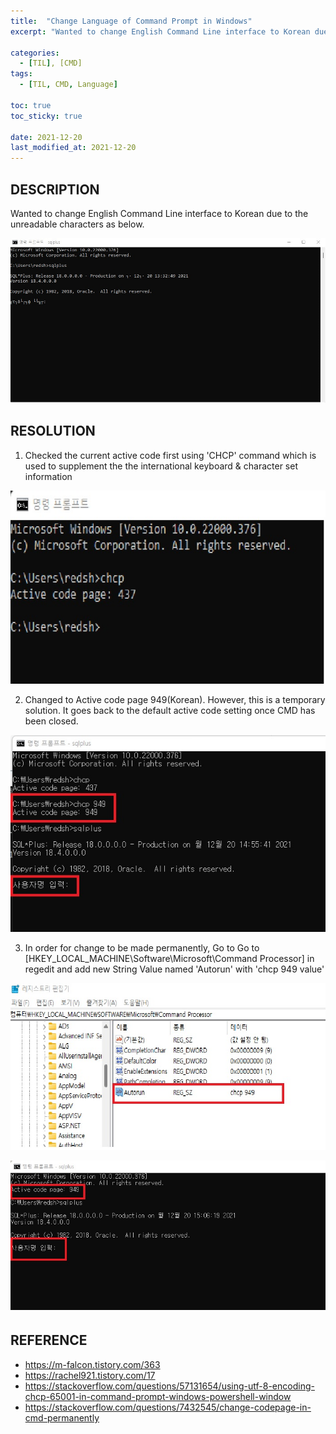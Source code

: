 ```yaml
---
title:  "Change Language of Command Prompt in Windows"
excerpt: "Wanted to change English Command Line interface to Korean due to the unreadable characters"

categories:
  - [TIL], [CMD]
tags:
  - [TIL, CMD, Language]

toc: true
toc_sticky: true
 
date: 2021-12-20
last_modified_at: 2021-12-20
---
```


## DESCRIPTION
Wanted to change English Command Line interface to Korean due to the unreadable characters as below.

![cmd1korean](/img/cmd1.jpg)

## RESOLUTION
1. Checked the current active code first using 'CHCP' command which is used to supplement the the international keyboard & character set information

![cmd1korean](/img/cmd2.jpg)

2. Changed to Active code page 949(Korean). However, this is a temporary solution. It goes back to the default active code setting once CMD has been closed.

![cmd1korean](/img/cmd3.jpg)

3. In order for change to be made permanently, Go to Go to [HKEY_LOCAL_MACHINE\Software\Microsoft\Command Processor] in regedit and add new String Value named 'Autorun' with 'chcp 949 value'

![cmd1korean](/img/cmd4.jpg)

![cmd1korean](/img/cmd5.jpg)

## REFERENCE
* https://m-falcon.tistory.com/363
* https://rachel921.tistory.com/17
* https://stackoverflow.com/questions/57131654/using-utf-8-encoding-chcp-65001-in-command-prompt-windows-powershell-window
* https://stackoverflow.com/questions/7432545/change-codepage-in-cmd-permanently